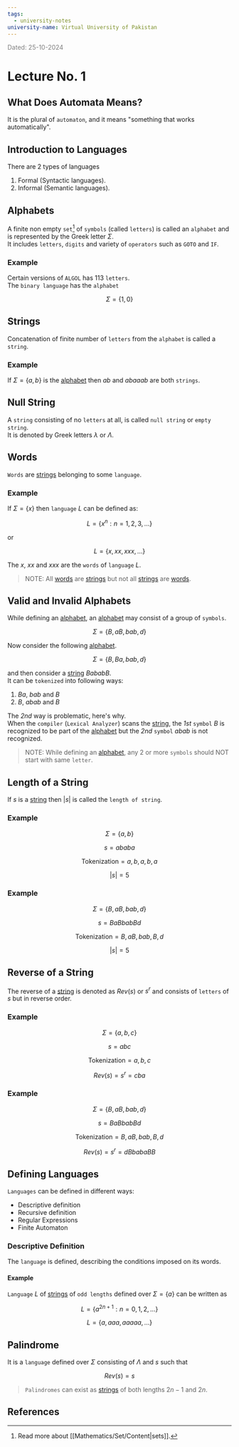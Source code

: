 ```yaml
---
tags:
  - university-notes
university-name: Virtual University of Pakistan
---
```


<span style="color: gray;">Dated: 25-10-2024</span>

# Lecture No. 1

## What Does Automata Means?

It is the plural of `automaton`, and it means "something that works automatically".

## Introduction to Languages

There are 2 types of languages

1. Formal (Syntactic languages).
2. Informal (Semantic languages).

## Alphabets

A finite non empty `set`[^1] of `symbols` (called `letters`) is called an `alphabet` and is represented by the Greek letter $\Sigma$.  
It includes `letters`, `digits` and variety of `operators` such as `GOTO` and `IF`.

### Example

Certain versions of `ALGOL` has 113 `letters`.  
The `binary language` has the `alphabet`  

$$\Sigma = \{1, 0\}$$

## Strings

Concatenation of finite number of `letters` from the `alphabet` is called a `string`.

### Example

If $\Sigma = \{a, b\}$ is the [alphabet](#alphabets) then $ab$ and $abaaab$ are both `strings`.

## Null String

A `string` consisting of no `letters` at all, is called `null string` or `empty string`.  
It is denoted by Greek letters $\lambda$ or $\Lambda$.

## Words

`Words` are [strings](#strings) belonging to some `language`.

### Example

If $\Sigma = \{x\}$ then `language` $L$ can be defined as:  

$$L = \{x^n : n = 1, 2, 3, \ldots\}$$

or  

$$L = \{x, xx, xxx, \dots\}$$

The $x$, $xx$ and $xxx$ are the `words` of `language` $L$.

> NOTE: All [words](#words) are [strings](#strings) but not all [strings](#strings) are [words](#words).

## Valid and Invalid Alphabets

While defining an [alphabet](#alphabets), an [alphabet](#alphabets) may consist of a group of `symbols`.  

$$\Sigma = \{B, aB, bab, d\}$$

Now consider the following [alphabet](#alphabets).  

$$\Sigma = \{B, Ba, bab, d\}$$

and then consider a [string](#strings) $BababB$.  
It can be `tokenized` into following ways:

1. $Ba$, $bab$ and $B$
2. $B$, $abab$ and $B$

The _2nd_ way is problematic, here's why.  
When the `compiler` (`Lexical Analyzer`) scans the [string](#strings), the _1st_ `symbol` $B$ is recognized to be part of the [alphabet](#alphabets) but the _2nd_ `symbol` $abab$ is not recognized.

> NOTE: While defining an [alphabet](#alphabets), any 2 or more `symbols` should NOT start with same `letter`.

## Length of a String

If $s$ is a [string](#strings) then $|s|$ is called the `length of string`.

### Example

$$\Sigma = \{a, b\}$$

$$s = ababa$$

$$\text{Tokenization} = a, b, a, b, a$$

$$|s| = 5$$

### Example

$$\Sigma = \{B, aB, bab, d\}$$

$$s = BaBbabBd$$

$$\text{Tokenization} = B, aB, bab, B, d$$

$$|s| = 5$$

## Reverse of a String

The reverse of a [string](#strings) is denoted as $Rev(s)$ or $s^r$ and consists of `letters` of $s$ but in reverse order.

### Example

$$\Sigma = \{a, b, c\}$$

$$s = abc$$

$$\text{Tokenization} = a, b, c$$

$$Rev(s) = s^r = cba$$

### Example

$$\Sigma = \{B, aB, bab, d\}$$

$$s = BaBbabBd$$

$$\text{Tokenization} = B, aB, bab, B, d$$

$$Rev(s) = s^r = dBbabaBB$$

## Defining Languages

`Languages` can be defined in different ways:

- Descriptive definition
- Recursive definition
- Regular Expressions
- Finite Automaton

### Descriptive Definition

The `language` is defined, describing the conditions imposed on its words.

#### Example

`Language` $L$ of [strings](#strings) of `odd lengths` defined over $\Sigma = \{a\}$ can be written as  

$$L = \{a^{2n + 1}: n = 0, 1, 2, \ldots\}$$

$$L = \{a, aaa, aaaaa, \ldots\}$$

## Palindrome

It is a `language` defined over $\Sigma$ consisting of $\Lambda$ and $s$ such that  

$$Rev(s) = s$$

> `Palindromes` can exist as [strings](#strings) of both lengths $2n - 1$ and $2n$.

## References

[^1]: Read more about [[Mathematics/Set/Content|sets]].